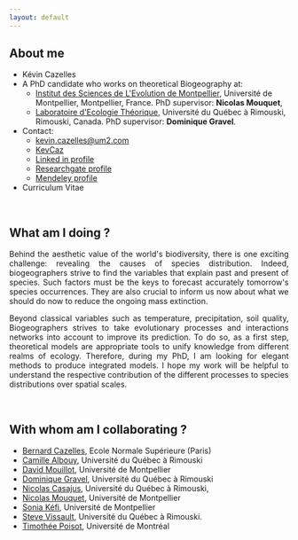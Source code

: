 ```yaml
---
layout: default
---
```



## About me

- Kévin Cazelles
- A PhD candidate who works on theoretical Biogeography at:
    - [Institut des Sciences de L'Evolution de Montpellier](http://www.isem.univ-montp2.fr), Université de Montpellier, Montpellier, France. PhD supervisor: **Nicolas Mouquet**,
    - [Laboratoire d'Ecologie Théorique](http://chaire-eec.uqar.ca), Université du Québec à Rimouski, Rimouski, Canada. PhD supervisor: **Dominique Gravel**.
- Contact:
  - <i class="fa fa-envelope"></i> [kevin.cazelles@um2.com](mailto:kevin.cazelles@um2.fr)
  - <i class="fa fa-github"></i> [KevCaz](https://github.com/KevCaz)
  - <i class="fa fa-linkedin"></i> [Linked in profile](https://www.linkedin.com/in/kevin-cazelles-51552283)
  - <i class="ai ai-researchgate-square fa-3x"></i> [Researchgate profile](https://www.researchgate.net/profile/Kevin_Cazelles)
  - <i class="ai ai-mendeley-square fa-3x"></i> [Mendeley profile](https://www.mendeley.com/profiles/kevin-cazelles/)
- Curriculum Vitae [<i class="fa fa-file-pdf-o"></i>]({{site.baseurl}}/assets/CVKC.pdf) [<i class="fa fa-download"></i>]({{site.baseurl}}/assets/CVKC.zip)

<br>

## What am I doing ?

<p style='text-align: justify;'>
  Behind the aesthetic value of the world's biodiversity, there is one exciting challenge: revealing the causes of species distribution.
  Indeed, biogeographers strive to find the variables that explain past and present of species.
  Such factors must be the keys to forecast accurately tomorrow's species occurrences.
  They are also crucial to inform us now about what we should do now to reduce the ongoing mass extinction.
</p>
<p style='text-align: justify;'>
  Beyond classical variables such as temperature, precipitation, soil quality, Biogeographers strives to take evolutionary processes and interactions networks into account to improve its prediction. To do so, as a first step, theoretical models are appropriate tools to unify knowledge from different realms of ecology. Therefore, during my PhD, I am looking for elegant methods to produce integrated models. I hope my work will be helpful to understand the respective contribution of the different processes to species distributions over spatial scales.
</p>

<br>

## With whom am I collaborating ?

*   [Bernard Cazelles](http://www.biologie.ens.fr/~cazelles/bernard/Welcome.html), Ecole Normale Supérieure (Paris)
*   [Camille Albouy](http://albouycamille.free.fr/), Université du Québec à Rimouski
*   [David Mouillot](http://www.umr-marbec.fr/mouillot-david.html), Université de Montpellier
*   [Dominique Gravel](http://chaire-eec.uqar.ca/), Université du Québec à Rimouski
*   [Nicolas Casajus](http://nicolascasajus.fr), Université du Québec à Rimouski,
*   [Nicolas Mouquet](http://www.eec.univ-montp2.fr/people/nicolas-mouquet/), Université de Montpellier
*   [Sonia Kéfi](http://sonia.kefi.fr), Université de Montpellier
*   [Steve Vissault](http://www.steve-vissault.me), Université du Québec à Rimouski.
*   [Timothée Poisot](http://poisotlab.io), Université de Montréal
